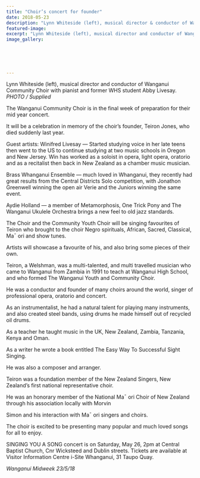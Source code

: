 ```yaml
---
title: "Choir’s concert for founder"
date: 2018-05-23
description: "Lynn Whiteside (left), musical director & conductor of Wanganui Community Choir with pianist Abby Livesay..."
featured-image: 
excerpt: "Lynn Whiteside (left), musical director and conductor of Wanganui Community Choir with pianist Abby Livesay."
image_gallery:
    
    
    
    
    
---
```


<p><span>Lynn Whiteside (left), musical director and conductor of Wanganui Community Choir with pianist and former WHS student Abby Livesay.</span><br /><em>PHOTO / Supplied</em></p>
<p data-bind="text: $data">The Wanganui Community Choir is in the final week of preparation for their mid year concert.</p>
<p data-bind="text: $data">It will be a celebration in memory of the choir&rsquo;s founder, Teiron Jones, who died suddenly last year.</p>
<p data-bind="text: $data">Guest artists: Winifred Livesay &mdash; Started studying voice in her late teens then went to the US to continue studying at two music schools in Oregon and New Jersey. Win has worked as a soloist in opera, light opera, oratorio and as a recitalist then back in New Zealand as a chamber music musician.</p>
<p data-bind="text: $data">Brass Whanganui Ensemble &mdash; much loved in Whanganui, they recently had great results from the Central Districts Solo competition, with Jonathon Greenwell winning the open air Verie and the Juniors winning the same event.</p>
<p data-bind="text: $data">Aydie Holland &mdash; a member of Metamorphosis, One Trick Pony and The Wanganui Ukulele Orchestra brings a new feel to old jazz standards.</p>
<p data-bind="text: $data">The Choir and the Community Youth Choir will be singing favourites of Teiron who brought to the choir Negro spirituals, African, Sacred, Classical, Ma&macr; ori and show tunes.</p>
<p data-bind="text: $data">Artists will showcase a favourite of his, and also bring some pieces of their own.</p>
<p data-bind="text: $data">Teiron, a Welshman, was a multi-talented, and multi travelled musician who came to Wanganui from Zambia in 1991 to teach at Wanganui High School, and who formed The Wanganui Youth and Community Choir.</p>
<p data-bind="text: $data">He was a conductor and founder of many choirs around the world, singer of professional opera, oratorio and concert.</p>
<p data-bind="text: $data">As an instrumentalist, he had a natural talent for playing many instruments, and also created steel bands, using drums he made himself out of recycled oil drums.</p>
<p data-bind="text: $data">As a teacher he taught music in the UK, New Zealand, Zambia, Tanzania, Kenya and Oman.</p>
<p data-bind="text: $data">As a writer he wrote a book entitled The Easy Way To Successful Sight Singing.</p>
<p data-bind="text: $data">He was also a composer and arranger.</p>
<p data-bind="text: $data">Teiron was a foundation member of the New Zealand Singers, New Zealand&rsquo;s first national representative choir.</p>
<p data-bind="text: $data">He was an honorary member of the National Ma&macr; ori Choir of New Zealand through his association locally with Morvin</p>
<p data-bind="text: $data">Simon and his interaction with Ma&macr; ori singers and choirs.</p>
<p data-bind="text: $data">The choir is excited to be presenting many popular and much loved songs for all to enjoy.</p>
<p data-bind="text: $data">SINGING YOU A SONG concert is on Saturday, May 26, 2pm at Central Baptist Church, Cnr Wicksteed and Dublin streets. Tickets are available at Visitor Information Centre i-Site Whanganui, 31 Taupo Quay.</p>
<p data-bind="text: $data"><em>Wanganui Midweek 23/5/18</em></p>

